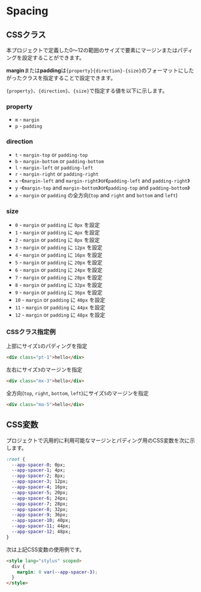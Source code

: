 # Spacing


## CSSクラス

本プロジェクトで定義した0〜12の範囲のサイズで要素にマージンまたはパディングを設定することができます。

**margin**または**padding**は`{property}{direction}-{size}`のフォーマットにしたがったクラスを指定することで設定できます。

`{property}`、`{direction}`、`{size}`で指定する値を以下に示します。

### property

* `m` - `margin`
* `p` - `padding`

### direction

* `t` - `margin-top` or `padding-top`
* `b` - `margin-bottom` or `padding-bottom`
* `l` - `margin-left` or `padding-left`
* `r` - `margin-right` or `padding-right`
* `x` -《`margin-left` and `margin-right`》or《`padding-left` and `padding-right`》
* `y` -《`margin-top` and `margin-bottom`》or《`padding-top` and `padding-bottom`》
* `a` - `margin` or `padding` の全方向(`top` and `right` and `bottom` and `left`)

### size

* `0` - `margin` or `padding` に `0px` を設定
* `1` - `margin` or `padding` に `4px` を設定
* `2` - `margin` or `padding` に `8px` を設定
* `3` - `margin` or `padding` に `12px` を設定
* `4` - `margin` or `padding` に `16px` を設定
* `5` - `margin` or `padding` に `20px` を設定
* `6` - `margin` or `padding` に `24px` を設定
* `7` - `margin` or `padding` に `28px` を設定
* `8` - `margin` or `padding` に `32px` を設定
* `9` - `margin` or `padding` に `36px` を設定
* `10` - `margin` or `padding` に `40px` を設定
* `11` - `margin` or `padding` に `44px` を設定
* `12` - `margin` or `padding` に `48px` を設定


### CSSクラス指定例

上部にサイズ`1`のパディングを指定
```html
<div class="pt-1">hello</div>
```

左右にサイズ`3`のマージンを指定
```html
<div class="mx-3">hello</div>
```

全方向(`top`, `right`, `bottom`, `left`)にサイズ`5`のマージンを指定
```html
<div class="ma-5">hello</div>
```


## CSS変数

プロジェクトで汎用的に利用可能なマージンとパディング用のCSS変数を次に示します。

```css
:root {
  --app-spacer-0; 0px;
  --app-spacer-1; 4px;
  --app-spacer-2; 8px;
  --app-spacer-3; 12px;
  --app-spacer-4; 16px;
  --app-spacer-5; 20px;
  --app-spacer-6; 24px;
  --app-spacer-7; 28px;
  --app-spacer-8; 32px;
  --app-spacer-9; 36px;
  --app-spacer-10; 40px;
  --app-spacer-11; 44px;
  --app-spacer-12; 48px;
}
```

次は上記CSS変数の使用例です。

```html
<style lang="stylus" scoped>
  div {
    margin: 0 var(--app-spacer-3);
  }
</style>
```
